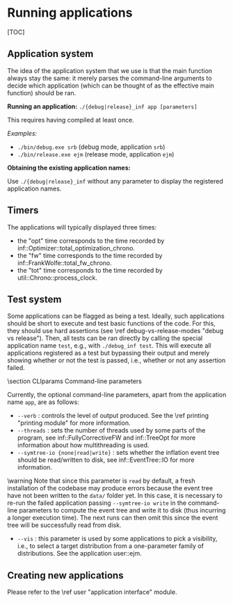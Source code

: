 # Running applications

[TOC]

## Application system

The idea of the application system that we use is that the main function always stay the same: it merely parses the command-line arguments to decide which application (which can be thought of as the effective main function) should be ran.

**Running an application:** `./{debug|release}_inf app [parameters]`

This requires having compiled at least once.

*Examples:* 
- `./bin/debug.exe srb` (debug mode, application `srb`)
- `./bin/release.exe ejm` (release mode, application `ejm`)

**Obtaining the existing application names:**

Use `./{debug|release}_inf` without any parameter to display the registered application names.

## Timers

The applications will typically displayed three times: 
- the "opt" time corresponds to the time recorded by inf::Optimizer::total_optimization_chrono.
- the "fw" time corresponds to the time recorded by inf::FrankWolfe::total_fw_chrono.
- the "tot" time corresponds to the time recorded by util::Chrono::process_clock.

## Test system

Some applications can be flagged as being a test.
Ideally, such applications should be short to execute and test basic functions of the code.
For this, they should use hard assertions (see \ref debug-vs-release-modes "debug vs release").
Then, all tests can be ran directly by calling the special application name `test`, e.g., with `./debug_inf test`.
This will execute all applications registered as a test but bypassing their output and merely showing whether or not the test is passed, i.e., whether or not any assertion failed.

\section CLIparams Command-line parameters

Currently, the optional command-line parameters, apart from the application name `app`, are as follows:
- `--verb` : controls the level of output produced. See the \ref printing "printing module" for more information.
- `--threads` : sets the number of threads used by some parts of the program, see inf::FullyCorrectiveFW and inf::TreeOpt for more information about how multithreading is used.
- `--symtree-io {none|read|write}` : sets whether the inflation event tree should be read/written to disk, see inf::EventTree::IO for more information. 

\warning Note that since this parameter is `read` by default, a fresh installation of the codebase may produce errors because the event tree have not been written to the `data/` folder yet. In this case, it is necessary to re-run the failed application passing `--symtree-io write` in the command-line parameters to compute the event tree and write it to disk (thus incurring a longer execution time). The next runs can then omit this since the event tree will be successfully read from disk. 

- `--vis` : this parameter is used by some applications to pick a visibility, i.e., to select a target distribution from a one-parameter family of distributions. See  the application user::ejm.

## Creating new applications

Please refer to the \ref user "application interface" module.

